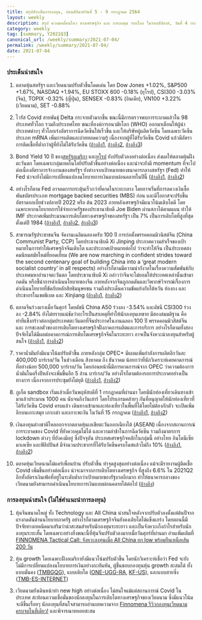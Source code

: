```yaml
---
title: สรุปประเด็นการลงทุน, ก่อนสัปดาห์วันที่ 5 - 9 กรกฎาคม 2564
layout: weekly
description: สรุป ความเคลื่อนไหว ทางเศรษฐกิจ และ การลงทุน รอบโลก ในรอบสัปดาห์, วันที่ 4 กรกฎาคม 2564
category: weekly
tag: [summary, Y2021Q3]
canonical_url: /weekly/summary/2021-07-04/
permalink: /weekly/summary/2021-07-04/
date: 2021-07-04
---
```


### ประเด็นน่าสนใจ

1. ตลาดหุ้นสหรัฐฯ และเวียดนามปรับตัวขึ้นโดดเด่น โดย Dow Jones +1.02%, S&P500 +1.67%, NASDAQ +1.94%, EU STOXX 600 -0.18% (ยุโรป), CSI300 -3.03% (จีน), TOPIX -0.32% (ญี่ปุ่น), SENSEX -0.83% (อินเดีย), VN100 +3.22% (เวียดนาม), SET -0.88%

2. ไวรัส Covid สายพันธุ์ Delta กระจายตัวมากขึ้น ขณะนี้มีการตรวจพบการระบาดแล้วใน 98 ประเทศทั่วโลก รวมถึงประเทศไทย ขณะที่องค์การอนามัยโลก (WHO) ออกมาเตือนให้ผู้นำประเทศต่างๆ ทั่วโลกเร่งอัตราการฉีดวัคซีนให้เร็วขึ้น และให้บริษัทผู้ผลิตวัคซีน โดยเฉพาะวัคซีนประเภท mRNA เพิ่มการผลิตและถ่ายทอดความรู้  เนื่องจากผู้ที่ได้รับวัคซีน Covid แล้วมีอัตราการติดเชื้อที่ต่ำกว่าผู้ที่ยังไม่ได้รับวัคซีน ([อ้างอิง1](https://news.un.org/en/story/2021/07/1095252), [อ้างอิง2](https://www.marketwatch.com/story/rising-covid-19-cases-in-california-highlight-risks-of-delta-variant-as-who-head-warns-world-in-dangerous-period-of-pandemic-11625237936), 
[อ้างอิง3](https://www.bangkokpost.com/thailand/general/2140051/delta-strain-to-dominate-in-the-capital)) 

3. Bond Yield 10 ปี ของ[สหรัฐอเมริกา](https://www.cnbc.com/quotes/US10Y) และ[ยุโรป](https://ycharts.com/indicators/10year_eurozone_central_government_bond_par_yield_curve) ยังปรับตัวลงอย่างต่อเนื่อง ส่งผลให้ตลาดหุ้นฝั่งตะวันตก โดยเฉพาะกลุ่มเทคโนโลยีปรับตัวขึ้นอย่างต่อเนื่อง และน่าจะยังมี momentum ที่จะไปต่อเนื่องอัตราการจ้างงานของสหรัฐฯ ยังห่างจากเป้าหมายของธนาคารกลางสหรัฐฯ (Fed) ทำให้ Fed น่าจะยังไม่มีการเปลี่ยนแปลงนโยบายการเงินแบบผ่อนคลายในปีนี้
([อ้างอิง1](https://l.facebook.com/l.php?u=https%3A%2F%2Fwww.investing.com%2Fnews%2Fstock-market-news%2Fsp-500-nasdaq-keep-record-run-going-as-tech-rides-falling-yields-2549180%3Ffbclid%3DIwAR3BcTWjqe5MoPJXFLl4Lzmkk0vj3fuHy59FMIUsVkIRdMK6OwgdoluNrfI&h=AT2FoXjpNUH-5RVXEzjbjqyIXp7lUL1mcQXM-YNU0Vvg33J4ohgy1ULKoeeQIi0Vu1cTA82pPUmjOylMfqk67-hSrJn2VnPh2T6Nq1xUpiMaCUT31T8-RA-cRw&__tn__=H-R&c[0]=AT0Y9mxkKFCWtkVba2r9A9OIFpYSCLQgZ07DBUCr0jQBL29XwbNV9H8mLPd0EtpkLhM-v8YkyD1xhcyR7-XWDcU3putX8Vy6r71uQ0S7WKx5o_HhmjMhoH_2km5IhMzeFqJMqm530PRf8fzPdyREC9Avq_A), [อ้างอิง2](
https://l.facebook.com/l.php?u=https%3A%2F%2Fwww.investing.com%2Fnews%2Feconomy%2Fsp-futures-at-record-high-ahead-of-nonfarm-payrolls-data-2548625%3Ffbclid%3DIwAR2lEmie8QD9t_HDHM62DeKVZ_BekVepN4n63_tj_icK7vQQQ9LLOkBxFUM&h=AT3p8ZhsnTEYha6noLYmL8wt_HhAVNspWp0WZb0FE26vhS93nV6EgXe5ZEwMuA-0dapEngUVnqA4i_Pmg6C6juaGR1Nz42ip4yU_ymzi8UM9bIbqgFFVUsZfjw&__tn__=%2CmH-R&c[0]=AT3kPDsyLfWSGM-lm6ySkz2DnibdBu61bDU2jce_oOwpb5POLeWuqvIJcUJk97zYBBkav8AXx-chiCycBbJXPDUXlFZceKcVQPVz0y0H9DvAxl05rSMSsaCc8gi25Uc6D_vQXwTPcuIkF4Xw7IA8yJe3iH0)) 

4. อย่างไรก็ตาม Fed อาจลดการกระตุ้นเร็วกว่าที่คาดในระยะกลาง โดยอาจเริ่มที่การลดวงเงินซื้อพันธบัตรประเภท mortgage backed securities (MBS) ก่อน และมีโอกาสจะปรับขึ้นอัตราดอกเบี้ยช่วงปลายปี 2022 หรือ ต้น 2023 ภายหลังเศรษฐกิจมีแนวโน้มเติบโตดี โดยเฉพาะหากนโยบายการใช้จ่ายภาครัฐของประธานาธิบดี Joe Biden ผ่านสภาได้ตามแผน ทำให้ IMF ประกาศเพิ่มประมาณการเติบโตทางเศรษฐกิจของสหรัฐฯ เป็น 7% เป็นการเติบโตที่สูงที่สุดตั้งแต่ปี 1984 
([อ้างอิง1](https://www.facebook.com/FundGoRound/posts/781138925932779), 
[อ้างอิง2](https://www.reuters.com/business/imf-raises-us-2021-growth-forecast-7-fastest-pace-generation-2021-07-01/),
[อ้างอิง3](https://www.imf.org/en/News/Articles/2021/07/01/mcs070121-united-states-of-america-concluding-statement-of-the-2021-article-iv-mission)) 


5. สาธารณรัฐประชาชนจีน จัดงานเฉลิมฉลองครับ 100 ปี การก่อตั้งพรรคคอมมิวนิสต์จีน (China Communist Party, CCP) โดยประธานาธิบดี Xi Jinping ประกาศความสำเร็จของเป้าหมายในการทำให้เศรษฐกิจจีนเติบโต และประกาศเป้าหมายต่อไป ว่าจะทำให้จีน เป็นประเทศสงคมนิยมสมัยใหม่ที่ยอดเยี่ยม (We are now marching in confident strides toward the second centenary goal of building China into a ‘great modern socialist country’ in all respects) อย่างไรก็ตามมีความน่ากังวลในเรื่องความสัมพันธ์กับประเทศมหาอำนาจตะวันตก โดยประธานาธิบดี Xi กล่าวว่าจีนจะไม่ยอมให้ประเทศเหล่านั้นเข้ามากดดัน หรือชี้นำการดำเนินนโยบายของจีน ภายหลังจากจีนถูกกดดันและวิพากษ์วิจารณ์เรื่องการดำเนินนโยบายที่ขัดกับหลักสิทธิมนุษยชน รวมถึงประเด็นความขัดแย้งกับไต้หวัน ฮ่องกง และประชากรในเขตธิเบต และ Xinjiang 
([อ้างอิง1](https://time.com/6077358/china-communist-party-centenary-xi-jinping/), 
[อ้างอิง2](https://www.bbc.com/news/world-asia-china-57648236)) 

6. ตลาดจีนร่วงแรงเมื่อวันศุกร์ โดยดัชนี China A50 ร่วงลง -3.54% และดัชนี CSI300 ร่วงลง -2.84% ยังไม่ทราบแน่ชัดว่าอะไรเป็นสาเหตุที่ทำให้นักลงทุนเทขาย มีสองสมมติฐาน คือ ท่าทีแข็งกร้าวต่อกลุ่มประเทศตะวันตกที่จีนประกาศในงานฉลอง 100 ปี พรรคคอมมิวสิสต์จีน และ การชะลอตัวของการเติบโตทางเศรษฐกิจฝั่งภาคการผลิตและการบริการ อย่างไรก็ตามทั้งสองปัจจัยไม่ได้มีผลต่อคาดการณ์การเติบโตเศรษฐกิจจีนในระยะยาว อาจเป็นจังหวะน่าลงทุนสำหรับผู้สนใจ
([อ้างอิง1](https://www.finnomena.com/finnomena-ic/market-alert-china-anniversary/), 
[อ้างอิง2](https://www.scmp.com/business/markets/article/3139392/china-stocks-slip-small-cap-losses-communist-party-celebrates-its)) 

7. ราคาน้ำมันยังมีแนวโน้มปรับตัวขึ้น ภายหลังกลุ่ม OPEC+ มีแผนเพิ่มกำลังการผลิตอีกวันละ 400,000 บาร์เรล/วัน ในช่วงเดือน สิงหาคม ถึง ธันวาคม น้อยกว่าที่นักวิเคราะห์เคยคาดการณ์ที่อย่างน้อย 500,000 บาร์เรล/วัน โดยก่อนหน้านี้มีการคาดการณ์จาก OPEC ว่าความต้องการน้ำมันในครึ่งปีหลังจะเพิ่มขึ้นอีก 5 ล้าน บาร์เรล/วัน อย่างไรก็ตามต้องรอการประกาศอย่างเป็นทางการ เนื่องจากการประชุมยังไม่ยุติ
([อ้างอิง1](https://www.cnbc.com/2021/06/30/oil-prices-could-skyrocket-if-opec-fails-in-pledge-to-deliver-more-supply.html), 
[อ้างอิง2](https://l.facebook.com/l.php?u=https%3A%2F%2Fwww.investing.com%2Fnews%2Fcommodities-news%2Foil-prices-in-6week-rally-as-opec-dillydally-stokes-hope-for-cautious-hike-2549143%3Ffbclid%3DIwAR1HWF_-Fefrfx1rhWjoHLL7BjvMSTBLm7-uhVU7L4jhJVjZ4Wd74Qoh6n4&h=AT2khT37f6JAvK36YMul8pqxLY4v3N_HD_oBqn9VjTlZLPzYp4f-IeURl-B2BzsMBmREQp0BQWXtAIQnXoq5jFjHW5X8ckwn7lqE7GOZLETRtbUgxvDXV6R21g&__tn__=%2CmH-R&c[0]=AT2ioMPeyiuypSFkgULecAQ-YwvCxaq9cEj-Z3mDtYy_8S802iJgdzbNufVBp-AxjIqK0uRlejghxdtZEdKySriImqG_h9WdE1YStXrL-74CsN8nASQUbcCq_hRb3q8oJVUSdc2zs7TkKy_9XcphApUJJYg)) 

8. ภูเก็ต sandbox เริ่มแล้วเมื่อวันพฤหัสบดีที่ 1 กรกฎาคมที่ผ่านมา โดยมีนักท่องเที่ยวเดินทางเข้ามาแล้วประมาณ 1000 คน นับจนถึงวันเสาร์ โดยโปรแกรมคล้ายๆ กันที่อนุญาตให้นักท่องเที่ยวที่ได้รับวัคซีน Covid ครบแล้ว เดินทางเข้ามาและท่องเที่ยวในพื้นที่ได้โดยไม่ต้องกักตัว จะเปิดเพิ่มอีกบนเกาะสมุย เกาะเต่า และเกาะพะงัน ในวันที่ 15 กรกฎาคม
([อ้างอิง1](https://www.bangkokpost.com/business/2142547/foreign-tourists-ok-with-phuket-sandbox), 
[อ้างอิง2](https://www.bangkokpost.com/thailand/general/2142807/phuket-sandbox-attracts-almost-1-000)) 

9. เงินลงทุนต่างชาติไหลออกจากตลาดหุ้นเอเชียตะวันออกเฉียงใต้ (ASEAN) เนื่องจากสถานการณ์การระบาดของ Covid ที่ยังควบคุมไม่ได้ และความล่าช้าในการฉีดวัคซีน รวมถึงมาตรการ lockdown ต่างๆ ที่ยังคงมีอยู่ ซึ่งปัจจุบัน ประเทศเศรษฐกิจหลักในกลุ่มนี้ อย่างไทย อินโดนีเซีย มาเลเซีย และฟิลิปปินส์ มีจำนวนประชากรที่ได้รับวัคซีนครบโดสแล้วไม่ถึง 10%
([อ้างอิง1](https://www.bangkokpost.com/business/2142371/foreign-funds-flee-southeast-asia-stocks-as-vaccine-rollout-gets-urgent), 
[อ้างอิง2](https://www.finnomena.com/taspong/news-update-02-07-2021/)) 

10. ตลาดหุ้นเวียดนามไม่แคร์เพื่อนบ้าน ปรับตัวขึ้น ทำจุดสูงสุดอย่างต่อเนื่อง แม้จะมีรายงานผู้ติดเชื้อ Covid เพิ่มขึ้นอย่างต่อเนื่อง น่าจะมาจากการเติบโตทางเศรษฐกิจ ที่สูงถึง 6.6% ใน 2021Q2 อีกทั้งอัตราเงินเฟ้อที่อยู่ในระดับต่ำกว่าเป้าหมายของรัฐบาลอีกมาก ทำให้ธนาคารกลางของเวียดนามยังสามารถดำเนินนโยบายการเงินแบบผ่อนคลายได้ต่อไป
([อ้างอิง](https://www.facebook.com/bualuangsec/photos/a.190021228276/10158408097083277/)) 


### การลงทุนน่าสนใจ (ไม่ใช่คำแนะนำการลงทุน)

1. หุ้นจีนขนาดใหญ่ ทั้ง Technology และ All China น่าสนใจหลังจากปรับตัวลงตั้งแต่ต้นปีจากแรงกดดันด้านนโยบายภาครัฐ อย่างไรก็ตามเศรษฐกิจจีนยังคงเติบโตได้แข็งแกร่ง โดยตอนนี้มีปัจจัยทางเทคนิคมาเสริมว่าน่าสะสมสำหรับนักลงทุนระยะยาว และเป็นจังหวะเก็งกำไรสำหรับนักลงทุนระยะสั้น โดยเฉพาะอย่างยิ่งขณะนี้ที่หุ้นจีนปรับตัวลงมากเมื่อวันศุกร์ที่ผ่านมา
อ่านเพิ่มเติมที่ [FINNOMENA Tactical Call: จังหวะลงทุนเมื่อ All China ยก low พร้อมยืนเหนือเส้น 200 วัน](https://www.finnomena.com/finnomena-ic/tactical-call-china-opp/) 

2. หุ้น growth โดยเฉพาะฝั่งอเมริกายังมีแนวโน้มปรับตัวขึ้น โดยนักวิเคราะห์เชื่อว่า Fed จะยังไม่มีการเปลี่ยนแปลงนโยบายการเงินอย่างกะทันหัน, ผู้ชื่นชอบกองทุนหุ้น growth สะสมได้ ทั้งแบบมั่นคง ([TMBGQG](https://www.finnomena.com/fund/TMBGQG)), แบบเติบโต ([ONE-UGG-RA](https://www.finnomena.com/fund/ONE-UGG-RA), [KF-US](https://www.finnomena.com/fund/KF-US)), และแบบสายซิ่ง ([TMB-ES-INTERNET](https://www.finnomena.com/fund/TMB-ES-INTERNET))

3. เวียดนามยังเดินหน้าทำ new high อย่างต่อเนื่อง ไม่สนใจแม้แต่สถานการณ์ Covid ในประเทศ สะท้อนความเชื่อมั่นของนักลงทุนในการเติบโตทางเศรษฐกิจของเวียดนาม ซึ่งมีแนวโน้มจะดีขึ้นเรื่อยๆ นักลงทุนที่สนใจสามารถอ่านบทความจาก [Finnomena รีวิวกองทุนเวียดนาม ครบจบในที่เดียว!](https://www.finnomena.com/planet46/vietnam-funds-review/) และพิจารณาทยอยสะสม
